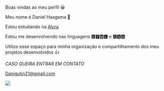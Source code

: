 Boas vindas ao meu perfil 😀

Meu nome é Daniel Haagsma 🥔

Estou estudando na [Alura](https://www.alura.com.br)

Estou me desenvolvendo nas linguagens 🅷🆃🅼🅻 e 🅲🆂🆂

Utilizo esse espaço para minha organização e compartilhamento dos meu projetos desenvolvidos 👍

*CASO QUEIRA ENTRAR EM CONTATO*

Danigutin21@gmail.com



![](https://media1.tenor.com/m/5yqJQBxKRpsAAAAC/potato-topato.gif)
